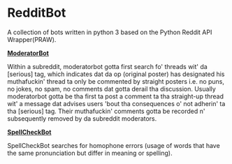  RedditBot
===========

A collection of bots written in python 3 based on the Python Reddit API Wrapper(PRAW).

[**ModeratorBot**](https://github.com/gabriellim/RedditBot/blob/master/ModeratorBot/ModeratorBot.py)

Within a subreddit, moderatorbot gotta first search fo' threads wit' da [serious] tag, which indicates dat da op (original poster) has designated his muthafuckin' thread ta only be commented by straight posters i.e. no puns, no jokes, no spam, no comments dat gotta derail tha discussion. Usually moderatorbot gotta be tha first ta post a comment ta tha straight-up thread wit' a message dat advises users 'bout tha consequences o' not adherin' ta tha [serious] tag. Their muthafuckin' comments gotta be recorded n' subsequently removed by da subreddit moderators.

[**SpellCheckBot**](https://github.com/gabriellim/RedditBot/blob/master/SpellCheckBot/SpellCheckBot.py)

SpellCheckBot searches for homophone errors (usage of words that have the same pronunciation but differ in meaning or spelling).
